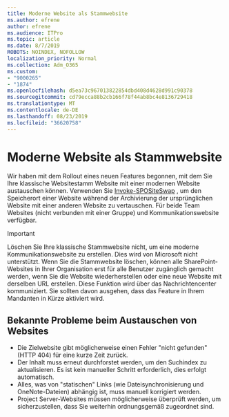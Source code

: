 ```yaml
---
title: Moderne Website als Stammwebsite
ms.author: efrene
author: efrene
ms.audience: ITPro
ms.topic: article
ms.date: 8/7/2019
ROBOTS: NOINDEX, NOFOLLOW
localization_priority: Normal
ms.collection: Adm_O365
ms.custom:
- "9000265"
- "1874"
ms.openlocfilehash: d5ea73c967013822854dbd408d4628d991c90378
ms.sourcegitcommit: cd79ecca88b2cb166f78f44ab8bc4e8136729418
ms.translationtype: MT
ms.contentlocale: de-DE
ms.lasthandoff: 08/23/2019
ms.locfileid: "36620758"
---
```

# <a name="modern-site-as-root-site"></a>Moderne Website als Stammwebsite

Wir haben mit dem Rollout eines neuen Features begonnen, mit dem Sie Ihre klassische Websitestamm Website mit einer modernen Website austauschen können. Verwenden Sie [Invoke-SPOSiteSwap](https://docs.microsoft.com/powershell/module/sharepoint-online/invoke-spositeswap?view=sharepoint-ps) , um den Speicherort einer Website während der Archivierung der ursprünglichen Website mit einer anderen Website zu vertauschen. Für beide Team Websites (nicht verbunden mit einer Gruppe) und Kommunikationswebsite verfügbar. 

>[!Important]
> Löschen Sie Ihre klassische Stammwebsite nicht, um eine moderne Kommunikationswebsite zu erstellen. Dies wird von Microsoft nicht unterstützt. Wenn Sie die Stammwebsite löschen, können alle SharePoint-Websites in Ihrer Organisation erst für alle Benutzer zugänglich gemacht werden, wenn Sie die Website wiederherstellen oder eine neue Website mit derselben URL erstellen. Diese Funktion wird über das Nachrichtencenter kommuniziert. Sie sollten davon ausgehen, dass das Feature in Ihrem Mandanten in Kürze aktiviert wird.

## <a name="known-issues-with-swapping-sites"></a>Bekannte Probleme beim Austauschen von Websites
- Die Zielwebsite gibt möglicherweise einen Fehler "nicht gefunden" (HTTP 404) für eine kurze Zeit zurück.
- Der Inhalt muss erneut durchforstet werden, um den Suchindex zu aktualisieren. Es ist kein manueller Schritt erforderlich, dies erfolgt automatisch.
- Alles, was von "statischen" Links (wie Dateisynchronisierung und OneNote-Dateien) abhängig ist, muss manuell korrigiert werden.
- Project Server-Websites müssen möglicherweise überprüft werden, um sicherzustellen, dass Sie weiterhin ordnungsgemäß zugeordnet sind. 
